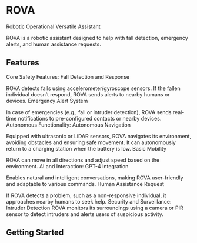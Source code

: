 # ROVA
Robotic Operational Versatile Assistant

ROVA is a robotic assistant designed to help with fall detection, emergency alerts, and human assistance requests.

## Features
Core Safety Features:
Fall Detection and Response

ROVA detects falls using accelerometer/gyroscope sensors.
If the fallen individual doesn’t respond, ROVA sends alerts to nearby humans or devices.
Emergency Alert System

In case of emergencies (e.g., fall or intruder detection), ROVA sends real-time notifications to pre-configured contacts or nearby devices.
Autonomous Functionality:
Autonomous Navigation

Equipped with ultrasonic or LiDAR sensors, ROVA navigates its environment, avoiding obstacles and ensuring safe movement.
It can autonomously return to a charging station when the battery is low.
Basic Mobility

ROVA can move in all directions and adjust speed based on the environment.
AI and Interaction:
GPT-4 Integration

Enables natural and intelligent conversations, making ROVA user-friendly and adaptable to various commands.
Human Assistance Request

If ROVA detects a problem, such as a non-responsive individual, it approaches nearby humans to seek help.
Security and Surveillance:
Intruder Detection
ROVA monitors its surroundings using a camera or PIR sensor to detect intruders and alerts users of suspicious activity.



## Getting Started

